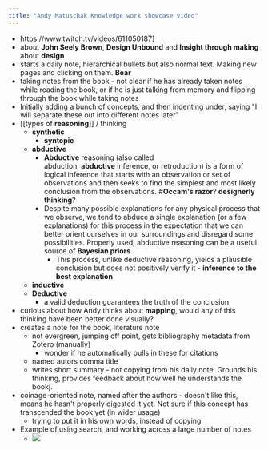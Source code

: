 ```yaml
---
title: "Andy Matuschak Knowledge work showcase video"
---
```


- https://www.twitch.tv/videos/611050187]
- about **John Seely Brown**, **Design Unbound** and **Insight through making** about **design**
- starts a daily note, hierarchical bullets but also normal text. Making new pages and clicking on them. **Bear**
- taking notes from the book - not clear if he has already taken notes while reading the book, or if he is just talking from memory and flipping through the book while taking notes
- Initially adding a bunch of concepts, and then indenting under, saying "I will separate these out into different notes later"
- [[types of **reasoning**]] / thinking
    - **synthetic**
        - **syntopic**
    - **abductive**
        - **Abductive** reasoning (also called abduction, **abductive** inference, or retroduction) is a form of logical inference that starts with an observation or set of observations and then seeks to find the simplest and most likely conclusion from the observations. #**Occam's razor**? **designerly thinking**?
        - Despite many possible explanations for any physical process that we observe, we tend to abduce a single explanation (or a few explanations) for this process in the expectation that we can better orient ourselves in our surroundings and disregard some possibilities. Properly used, abductive reasoning can be a useful source of **Bayesian priors**
            - This process, unlike deductive reasoning, yields a plausible conclusion but does not positively verify it - **inference to the best explanation**
    - **inductive**
    - **Deductive**
        - a valid deduction guarantees the truth of the conclusion
- curious about how Andy thinks about **mapping**, would any of this thinking have been better done visually?
- creates a note for the book, literature note
    - not evergreen, jumping off point, gets bibliography metadata from Zotero (manually)
        - wonder if he automatically pulls in these for citations
    - named autors comma title
    - writes short summary - not copying from his daily note. Grounds his thinking, provides feedback about how well he understands the bookj.
- coinage-oriented note, named after the authors - doesn't like this, means he hasn't properly digested it yet. Not sure if this concept has transcended the book yet (in wider usage)
    - trying to put it in his own words, instead of copying
- Example of using search, and working across a large number of notes
    - ![](https://firebasestorage.googleapis.com/v0/b/firescript-577a2.appspot.com/o/imgs%2Fapp%2Fstian%2FxmpISAZMqd.png?alt=media&token=81b5d8a7-69d7-432b-8d69-acc0f3625f56)